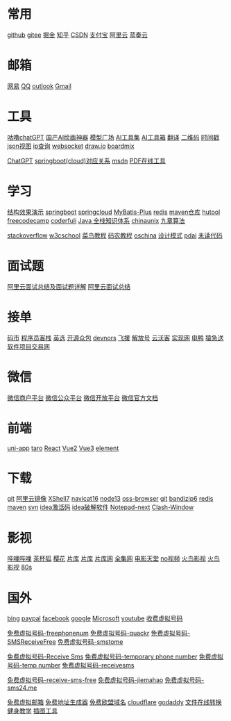 <h1>常用</h1>
<a href="https://github.com/" target="github" title ="github">github</a>
<a href="https://gitee.com/" target="gitee" title ="gitee">gitee</a>
<a href="https://juejin.cn" target="掘金" title ="掘金">掘金</a>
<a href="https://www.zhihu.com" target="知乎" title ="知乎">知乎</a>
<a href="https://www.csdn.net/" target="CSDN" title ="CSDN">CSDN</a>
<a href="https://open.alipay.com/" target="_blank" title ="支付宝">支付宝</a>
<a href="https://www.aliyun.com/" target="阿里云" title ="阿里云">阿里云</a>
<a href="https://www.lanzou.com/" target="蓝奏云" title ="蓝奏云">蓝奏云</a>
<h1>邮箱</h1>
<a href="https://mail.163.com/" target="网易" title ="网易">网易</a>
<a href="https://mail.qq.com/" target="QQ" title ="QQ">QQ</a>
<a href="https://outlook.live.com/mail/0/" target="outlook" title ="outlook">outlook</a>
<a href="https://mail.google.com/mail/u/0/#inbox" target="Gmail" title ="Gmail">Gmail</a>
<h1>工具</h1>

<a href="https://chatgpt.igulu.love/" target="咕噜chatGPT" title ="咕噜chatGPT">咕噜chatGPT</a>
<a href="https://www.rightbrain.art/" target="国产AI绘画神器" title ="国产AI绘画神器">国产AI绘画神器</a>
<a href="https://www.liblibai.com/" target="模型广场" title ="模型广场">模型广场</a>
<a href="https://ai-bot.cn/" target="AI工具集" title ="AI工具集">AI工具集</a>
<a href="https://www.aiodt.com/" target="AI工具箱" title ="AI工具箱">AI工具箱</a>
<a href="http://nmt.youdao.com/" target="翻译" title ="翻译">翻译</a>
<a href="https://www.liantu.com/" target="二维码" title ="二维码">二维码</a>
<a href="https://tool.lu/timestamp" target="时间戳" title ="时间戳">时间戳</a>
<a href="https://www.bejson.com/explore/index_new/" target="json视图" title ="json视图">json视图</a>
<a href="https://ip.cn/" target="ip查询" title ="ip查询">ip查询</a>
<a href="http://www.wetools.com/websocket/" target="websocket" title ="websocket">websocket</a>
<a href="https://app.diagrams.net/" target="draw.io" title ="draw.io">draw.io</a>
<a href="https://boardmix.cn/app/my-space/" target="boardmix" title ="boardmix">boardmix</a>

<a href="https://chat.openai.com/" target="ChatGPT" title ="ChatGPT">ChatGPT</a>
<a href="https://start.spring.io/actuator/info" target="springboot（cloud）" title ="springboot（cloud）">springboot(cloud)对应关系</a>
<a href="https://msdn.itellyou.cn/" target="msdn" title ="msdn">msdn</a>
<a href="https://tools.pdf24.org/" target="PDF在线工具" title ="PDF在线工具">PDF在线工具</a>
<h1>学习</h1>

<a href="https://www.cs.usfca.edu/~galles/visualization/Algorithms.html" target="结构效果演示" title ="结构效果演示">结构效果演示</a>
<a href="http://springboot.fun/" target="springboot" title ="springboot">springboot</a>
<a href="https://www.springcloud.cc/" target="springcloud-cn" title ="springcloud-cn">springcloud</a>
<a href="https://baomidou.com/pages/24112f/" target="MyBatis-Plus" title ="MyBatis-Plus">MyBatis-Plus</a>
<a href="http://redisdoc.com/" target="redis" title ="redis">redis</a>
<a href="https://mvnrepository.com/" target="maven仓库" title ="maven仓库">maven仓库</a>
<a href="https://www.hutool.cn/docs/#/" target="hutool" title ="hutool">hutool</a>
<a href="https://www.freecodecamp.org/chinese/" target="freecodecamp" title ="freecodecamp">freecodecamp</a>
<a href="https://www.coderfuli.com/#/home" target="coderfuli" title ="coderfuli">coderfuli</a>
<a href="https://www.pdai.tech/md/resource/tools.html" target="Java 全栈知识体系" title ="Java 全栈知识体系">Java 全栈知识体系</a>
<a href="http://www.chinaunix.net/" target="chinaunix" title ="chinaunix">chinaunix</a>
<a href="https://www.jiuzhang.com/" target="九章算法" title ="九章算法">九章算法</a>

<a href="https://stackoverflow.com/" target="stackoverflow" title ="stackoverflow">stackoverflow</a>
<a href="https://www.w3cschool.cn/indexold/" target="w3cschool" title ="w3cschool">w3cschool</a>
<a href="https://www.runoob.com/" target="菜鸟教程" title ="菜鸟教程">菜鸟教程</a>
<a href="http://www.manongjc.com/" target="码农教程" title ="码农教程">码农教程</a>
<a href="https://tool.oschina.net/apidocs/" target="oschina" title ="oschina">oschina</a>
<a href="http://c.biancheng.net/design_pattern/" target="设计模式" title ="设计模式">设计模式</a>
<a href="https://pdai.tech/" target="pdai" title ="pdai">pdai</a>
<a href="https://www.wdbyte.com/" target="未读代码" title ="未读代码">未读代码</a>
<h1>面试题</h1>
<a href="https://note.youdao.com/ynoteshare/index.html?id=c10ecc5535e673b3f7fa396e57866569&type=note&_time=1677825428941" target="阿里云面试总结及面试题详解" title ="阿里云面试总结及面试题详解">阿里云面试总结及面试题详解</a>
<a href="https://shimo.im/docs/LUYuXUGSX8wTOzY7/read" target="阿里云面试总结" title ="阿里云面试总结">阿里云面试总结</a>
<h1>接单</h1>
<a href="https://codemart.com/" target = "码市" title= "码市">码市</a>
<a href="https://www.proginn.com/" target = "程序员客栈" title= "程序员客栈">程序员客栈</a>
<a href="https://www.yingxuan.co/" target = "英选" title= "英选">英选</a>
<a href="https://zb.oschina.net/projects/list.html" target = "开源众包" title= "开源众包">开源众包</a>
<a href="https://devnors.org/" target = "devnors" title= "devnors">devnors</a>
<a href="https://www.freetalen.com/" target = "飞援" title= "飞援">飞援</a>
<a href="https://www.jfh.com/" target = "解放号" title= "解放号">解放号</a>
<a href="https://www.clouderwork.com/" target = "云沃客" title= "云沃客">云沃客</a>
<a href="https://shixian.com/" target = "实现网" title= "实现网">实现网</a>
<a href="https://eleduck.com/" target = "电鸭" title= "电鸭">电鸭</a>
<a href="https://www.yuanjisong.com/" target = "猿急送" title= "猿急送">猿急送</a>
<a href="https://www.sxsoft.com" target = "软件项目交易网" title= "软件项目交易网">软件项目交易网</a>
<h1>微信</h1>
<a href="https://pay.weixin.qq.com/index.php/core/home/login" target="微信商户平台" title ="微信商户平台">微信商户平台</a>
<a href="https://mp.weixin.qq.com/cgi-bin/home?t=home/index&lang=zh_CN&token=467946659" target="微信公众平台" title ="微信公众平台">微信公众平台</a>
<a href="https://open.weixin.qq.com/cgi-bin/frame?t=home/web_tmpl&lang=zh_CN" target="微信开放平台" title ="微信开放平台">微信开放平台</a>
<a href="https://developers.weixin.qq.com/miniprogram/dev/framework/" target="weixin" title ="weixin">微信官方文档</a>
<h1>前端</h1>
<a href="https://uniapp.dcloud.io/" target="uni-app" title ="uni-app">uni-app</a>
<a href="https://taro.jd.com/" target="taro" title ="taro">taro</a>
<a href="https://zh-hans.reactjs.org/" target="reactjs" title ="reactjs">React</a>
<a href="https://cn.vuejs.org/" target="Vue2" title ="Vue2">Vue2</a>
<a href="https://v3.cn.vuejs.org/" target="Vue3" title ="Vue3">Vue3</a>
<a href="https://element.eleme.cn/#/zh-CN" target="element" title ="element">element</a>
<h1>下载</h1>
<a href="https://registry.npmmirror.com/binary.html?path=git-for-windows/" target="git" title ="git">git</a>
<a href="https://developer.aliyun.com/mirror/" target="阿里云镜像" title ="阿里云镜像">阿里云镜像</a>
<a href="https://wwi.lanzoup.com/ieMNH09umu1i" target="XShell7" title ="XShell7">XShell7</a>
<a href="https://wwi.lanzoup.com/imUkL0irrnij" target="navicat16" title ="navicat16">navicat16</a>
<a href="https://wwi.lanzoup.com/iuBtg13msuza" target="node13" title ="node13">node13</a>
<a href="https://wwi.lanzoup.com/iF5fc10mbzej" target="oss-browser" title ="oss-browser">oss-browser</a>
<a href="https://wwi.lanzoup.com/iiqLw0zj55sd" target="git" title ="git">git</a>
<a href="https://wwi.lanzoup.com/iCVZF0zj4zwb" target="bandizip6" title ="bandizip6">bandizip6</a>
<a href="https://wwi.lanzoup.com/ip2AL0zki3yb" target="redis" title ="redis">redis</a>
<a href="https://wwi.lanzoup.com/iO9gT0zj54uj" target="maven" title ="maven">maven</a>
<a href="https://wwi.lanzoup.com/ilejj1180kij" target="svn" title ="svn">svn</a>
<a href="https://wwi.lanzoup.com/iDllz10me64d" target="idea激活码" title ="idea激活码">idea激活码</a>
<a href="https://wwi.lanzoup.com/i66ih10md5re" target="idea破解软件" title ="idea破解软件">idea破解软件</a>
<a href="https://wwi.lanzoup.com/i9DwM13y9mbg" target="Notepad next" title ="Notepad next">Notepad-next</a>
<a href="https://wwi.lanzoup.com/iGUBS13pfcre" target="Clash Window" title ="Clash Window">Clash-Window</a>

<h1>影视</h1>
<a href="https://www.bilibili.com" target="哔哩哔哩" title ="哔哩哔哩">哔哩哔哩</a>
<a href="https://cupfox.app" target="茶杯狐" title ="茶杯狐">茶杯狐</a>
<a href="http://www.dmh8.com/" target="樱花" title ="樱花">樱花</a>
<a href="https://www.piaku.cc/" target="片库1" title ="片库">片库</a>
<a href="https://www.pkmp4.com/" target="片库2" title ="片库">片库</a>
<a href="https://www.471pk.com/" target="片库网" title ="片库网">片库网</a>
<a href="https://www.51doseo.com/" target="全集网" title ="">全集网</a>
<a href="https://www.loldytt.com/" target="电影天堂" title ="电影天堂">电影天堂</a>
<a href="https://www.novipnoad.com/" target="no视频" title ="no视频">no视频</a>
<a href="http://www.hnqzsy.net/" target="火鸟影视" title ="火鸟影视">火鸟影视</a>
<a href="http://www.hnqzsy.net/" target="火鸟影视" title ="火鸟影视">火鸟影视</a>
<a href="https://www.80s.tw/" target="80s" title ="80s">80s</a>

<h1>国外</h1>

<a href="https://www.bing.com/" target="bing" title ="bing">bing</a>
<a href="https://www.paypal.com/" target="paypal" title ="paypal">paypal</a>
<a href="https://www.facebook.com/" target="facebook" title ="facebook">facebook</a>
<a href="https://www.google.com/" target="google" title ="google">google</a>
<a href="https://login.microsoftonline.com/" target="Microsoft" title ="Microsoft">Microsoft</a>
<a href="https://www.youtube.com/" target="youtube" title ="youtube">youtube</a>
<a href="https://sms-activate.org/" target="收费虚拟号码" title ="收费虚拟号码">收费虚拟号码</a>

<a href="https://freephonenum.com" target="免费虚拟号码-freephonenum" title ="免费虚拟号码-freephonenum">免费虚拟号码-freephonenum</a>
<a href="https://quackr.io" target="免费虚拟号码-quackr" title ="免费虚拟号码-quackr">免费虚拟号码-quackr</a>
<a href="https://smsreceivefree.com/" target="免费虚拟号码-SMSReceiveFree" title ="免费虚拟号码-SMSReceiveFree">免费虚拟号码-SMSReceiveFree</a>
<a href="https://smstome.com/" target="免费虚拟号码-smstome" title ="免费虚拟号码-smstome">免费虚拟号码-smstome</a>

<a href="https://receive-smss.com" target="免费虚拟号码-Receive Sms" title ="免费虚拟号码-Receive Sms">免费虚拟号码-Receive Sms</a>
<a href="https://temporary-phone-number.com" target="免费虚拟号码-temporary phone number" title ="免费虚拟号码-temporary phone number">免费虚拟号码-temporary phone number</a>
<a href="https://temp-number.com/" target="免费虚拟号码-temp number" title ="免费虚拟号码-temp number">免费虚拟号码-temp number</a>
<a href="https://www.receivesms.org/" target="免费虚拟号码-receivesms" title ="免费虚拟号码-receivesms">免费虚拟号码-receivesms</a>

<a href="https://receive-sms-free.cc/" target="免费虚拟号码-receive-sms-free" title ="免费虚拟号码-receive-sms-free">免费虚拟号码-receive-sms-free</a>
<a href="https://jiemahao.com/" target="免费虚拟号码-jiemahao" title ="免费虚拟号码-jiemahao">免费虚拟号码-jiemahao</a>
<a href="https://sms24.me/en" target="免费虚拟号码-sms24.me" title ="免费虚拟号码-sms24.me">免费虚拟号码-sms24.me</a>

<a href="https://internxt.com/zh/temporary-email" target="免费虚拟邮箱" title ="免费虚拟邮箱">免费虚拟邮箱</a>
<a href="https://www.meiguodizhi.com/" target="免费地址生成器" title ="免费地址生成器">免费地址生成器</a>
<a href="https://nic.eu.org/" target="免费欧盟域名" title ="免费欧盟域名">免费欧盟域名</a>
<a href="https://www.cloudflare.com/zh-cn/" target="cloudflare" title ="cloudflare">cloudflare</a>
<a href="https://www.godaddy.com/en-sg" target="godaddy" title ="godaddy">godaddy</a>
<a href="https://www.aconvert.com/" target="文件在线转换" title ="文件在线转换">文件在线转换</a>
<a href="https://musclewiki.com/" target="健身教学" title ="健身教学">健身教学</a>
<a href="https://storyset.com/" target="插图工具" title ="插图工具">插图工具</a>
